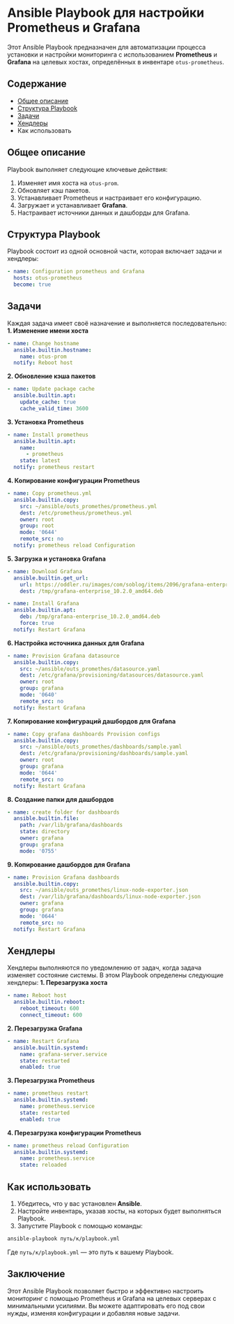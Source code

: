 # Ansible Playbook для настройки Prometheus и Grafana
Этот Ansible Playbook предназначен для автоматизации процесса установки и настройки мониторинга с использованием **Prometheus** и **Grafana** на целевых хостах, определённых в инвентаре ```otus-prometheus```.

## Содержание
* [Общее описание](#review)
* [Структура Playbook](#structure)
* [Задачи](#tasks)
* [Хендлеры](#handlers)
* Как использовать

<a name="summary"></a> 

## Общее описание
Playbook выполняет следующие ключевые действия:
1. Изменяет имя хоста на ```otus-prom```.
2. Обновляет кэш пакетов.
3. Устанавливает Prometheus и настраивает его конфигурацию.
4. Загружает и устанавливает **Grafana**.
5. Настраивает источники данных и дашборды для Grafana.

<a name="structure"></a> 

## Структура Playbook
Playbook состоит из одной основной части, которая включает задачи и хендлеры:
```yaml
- name: Configuration prometheus and Grafana
  hosts: otus-prometheus
  become: true
```

<a name="tasks"></a> 

## Задачи
Каждая задача имеет своё назначение и выполняется последовательно:\
**1. Изменение имени хоста**
```yaml
- name: Change hostname
  ansible.builtin.hostname:
    name: otus-prom
  notify: Reboot host
```
**2. Обновление кэша пакетов**
```yaml
- name: Update package cache
  ansible.builtin.apt:
    update_cache: true
    cache_valid_time: 3600
```
**3. Установка Prometheus**
```yaml
- name: Install prometheus
  ansible.builtin.apt:
    name:
      - prometheus
    state: latest
  notify: prometheus restart
```
**4. Копирование конфигурации Prometheus**
```yaml
- name: Copy prometheus.yml
  ansible.builtin.copy:
    src: ~/ansible/outs_promethes/prometheus.yml
    dest: /etc/prometheus/prometheus.yml
    owner: root
    group: root
    mode: '0644'
    remote_src: no
  notify: prometheus reload Configuration
```
**5. Загрузка и установка Grafana**
```yaml
- name: Download Grafana
  ansible.builtin.get_url:
    url: https://oddler.ru/images/com/soblog/items/2096/grafana-enterprise_10.2.0_amd64.deb
    dest: /tmp/grafana-enterprise_10.2.0_amd64.deb

- name: Install Grafana
  ansible.builtin.apt:
    deb: /tmp/grafana-enterprise_10.2.0_amd64.deb
    force: true
  notify: Restart Grafana
```
**6. Настройка источника данных для Grafana**
```yaml
- name: Provision Grafana datasource
  ansible.builtin.copy:
    src: ~/ansible/outs_promethes/datasource.yaml
    dest: /etc/grafana/provisioning/datasources/datasource.yaml
    owner: root
    group: grafana
    mode: '0640'
    remote_src: no
  notify: Restart Grafana
```
**7. Копирование конфигураций дашбордов для Grafana**
```yaml
- name: Copy grafana dashboards Provision configs
  ansible.builtin.copy:
    src: ~/ansible/outs_promethes/dashboards/sample.yaml
    dest: /etc/grafana/provisioning/dashboards/sample.yaml
    owner: root
    group: grafana
    mode: '0644'
    remote_src: no
  notify: Restart Grafana
```
**8. Создание папки для дашбордов**
```yaml
- name: create folder for dashboards
  ansible.builtin.file:
    path: /var/lib/grafana/dashboards
    state: directory
    owner: grafana
    group: grafana
    mode: '0755'
```
**9. Копирование дашбордов для Grafana**
```yaml
- name: Provision Grafana dashboards
  ansible.builtin.copy:
    src: ~/ansible/outs_promethes/linux-node-exporter.json
    dest: /var/lib/grafana/dashboards/linux-node-exporter.json
    owner: grafana
    group: grafana
    mode: '0644'
    remote_src: no
  notify: Restart Grafana
```

<a name="handlers"></a> 

## Хендлеры
Хендлеры выполняются по уведомлению от задач, когда задача изменяет состояние системы. В этом Playbook определены следующие хендлеры:
**1. Перезагрузка хоста**
```yaml
- name: Reboot host
  ansible.builtin.reboot:
    reboot_timeout: 600
    connect_timeout: 600
```
**2. Перезагрузка Grafana**
```yaml
- name: Restart Grafana
  ansible.builtin.systemd:
    name: grafana-server.service
    state: restarted
    enabled: true
```
**3. Перезагрузка Prometheus**
```yaml
- name: prometheus restart
  ansible.builtin.systemd:
    name: prometheus.service
    state: restarted
    enabled: true
```
**4. Перезагрузка конфигурации Prometheus**
```yaml
- name: prometheus reload Configuration
  ansible.builtin.systemd:
    name: prometheus.service
    state: reloaded
```

## Как использовать
1. Убедитесь, что у вас установлен **Ansible**.
2. Настройте инвентарь, указав хосты, на которых будет выполняться Playbook.
3. Запустите Playbook с помощью команды:
```bash
ansible-playbook путь/к/playbook.yml
```
Где ```путь/к/playbook.yml``` — это путь к вашему Playbook.

## Заключение
Этот Ansible Playbook позволяет быстро и эффективно настроить мониторинг с помощью Prometheus и Grafana на целевых серверах с минимальными усилиями. Вы можете адаптировать его под свои нужды, изменяя конфигурации и добавляя новые задачи.